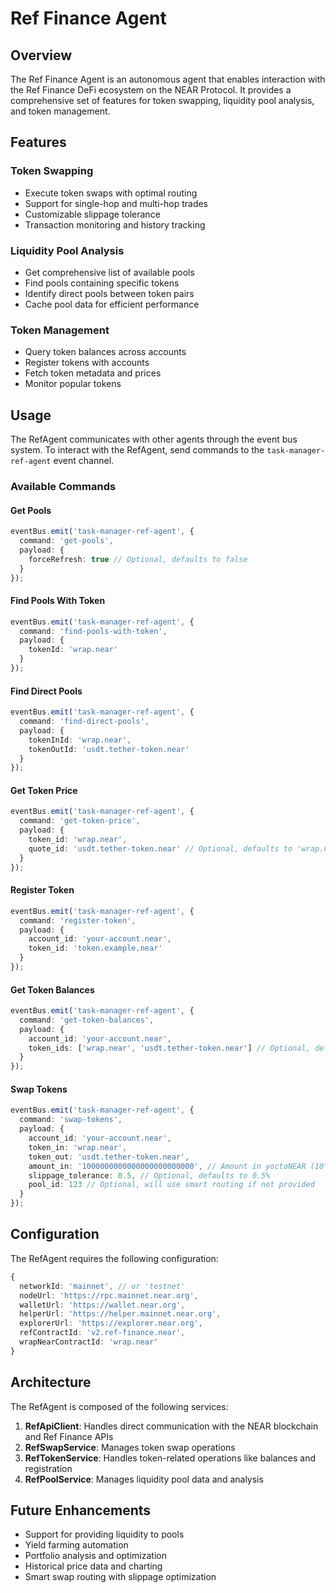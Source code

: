 # Ref Finance Agent

## Overview
The Ref Finance Agent is an autonomous agent that enables interaction with the Ref Finance DeFi ecosystem on the NEAR Protocol. It provides a comprehensive set of features for token swapping, liquidity pool analysis, and token management.

## Features

### Token Swapping
- Execute token swaps with optimal routing
- Support for single-hop and multi-hop trades
- Customizable slippage tolerance
- Transaction monitoring and history tracking

### Liquidity Pool Analysis
- Get comprehensive list of available pools
- Find pools containing specific tokens
- Identify direct pools between token pairs
- Cache pool data for efficient performance

### Token Management
- Query token balances across accounts
- Register tokens with accounts
- Fetch token metadata and prices
- Monitor popular tokens

## Usage

The RefAgent communicates with other agents through the event bus system. To interact with the RefAgent, send commands to the `task-manager-ref-agent` event channel.

### Available Commands

#### Get Pools
```typescript
eventBus.emit('task-manager-ref-agent', {
  command: 'get-pools',
  payload: {
    forceRefresh: true // Optional, defaults to false
  }
});
```

#### Find Pools With Token
```typescript
eventBus.emit('task-manager-ref-agent', {
  command: 'find-pools-with-token',
  payload: {
    tokenId: 'wrap.near'
  }
});
```

#### Find Direct Pools
```typescript
eventBus.emit('task-manager-ref-agent', {
  command: 'find-direct-pools',
  payload: {
    tokenInId: 'wrap.near',
    tokenOutId: 'usdt.tether-token.near'
  }
});
```

#### Get Token Price
```typescript
eventBus.emit('task-manager-ref-agent', {
  command: 'get-token-price',
  payload: {
    token_id: 'wrap.near',
    quote_id: 'usdt.tether-token.near' // Optional, defaults to 'wrap.near'
  }
});
```

#### Register Token
```typescript
eventBus.emit('task-manager-ref-agent', {
  command: 'register-token',
  payload: {
    account_id: 'your-account.near',
    token_id: 'token.example.near'
  }
});
```

#### Get Token Balances
```typescript
eventBus.emit('task-manager-ref-agent', {
  command: 'get-token-balances',
  payload: {
    account_id: 'your-account.near',
    token_ids: ['wrap.near', 'usdt.tether-token.near'] // Optional, defaults to popular tokens
  }
});
```

#### Swap Tokens
```typescript
eventBus.emit('task-manager-ref-agent', {
  command: 'swap-tokens',
  payload: {
    account_id: 'your-account.near',
    token_in: 'wrap.near',
    token_out: 'usdt.tether-token.near',
    amount_in: '1000000000000000000000000', // Amount in yoctoNEAR (10^24)
    slippage_tolerance: 0.5, // Optional, defaults to 0.5%
    pool_id: 123 // Optional, will use smart routing if not provided
  }
});
```

## Configuration

The RefAgent requires the following configuration:

```typescript
{
  networkId: 'mainnet', // or 'testnet'
  nodeUrl: 'https://rpc.mainnet.near.org',
  walletUrl: 'https://wallet.near.org',
  helperUrl: 'https://helper.mainnet.near.org',
  explorerUrl: 'https://explorer.near.org',
  refContractId: 'v2.ref-finance.near',
  wrapNearContractId: 'wrap.near'
}
```

## Architecture

The RefAgent is composed of the following services:

1. **RefApiClient**: Handles direct communication with the NEAR blockchain and Ref Finance APIs
2. **RefSwapService**: Manages token swap operations
3. **RefTokenService**: Handles token-related operations like balances and registration
4. **RefPoolService**: Manages liquidity pool data and analysis

## Future Enhancements

- Support for providing liquidity to pools
- Yield farming automation
- Portfolio analysis and optimization
- Historical price data and charting
- Smart swap routing with slippage optimization 